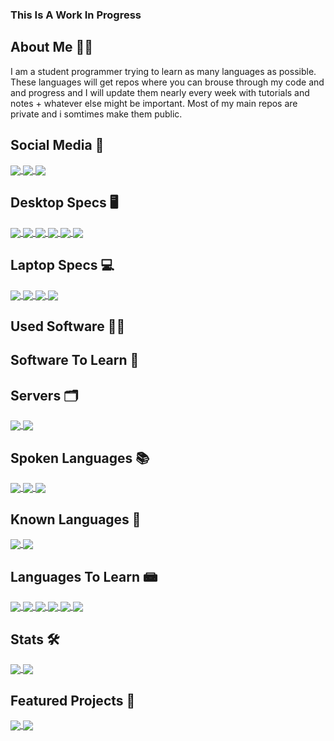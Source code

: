 ### This Is A Work In Progress

## About Me 🤦‍♂️
I am a student programmer trying to learn as many languages as possible. These languages will get repos where you can brouse through my code and and progress and I will update them nearly every week with tutorials and notes + whatever else might be important. Most of my main repos are private and i somtimes make them public.

## Social Media 📱

<a href="https://www.instagram.com/wowitswhitford">
  <img align="center" src="https://img.shields.io/badge/Instagram-E4405F?style=for-the-badge&logo=instagram&logoColor=white" />
</a>
<a href="https://www.linkedin.com/in/jesse-whitford-b110a9231/">
  <img align="center" src="https://img.shields.io/badge/LinkedIn-0077B5?style=for-the-badge&logo=linkedin&logoColor=white" />
</a>
<a href="https://github.com/WOWitsWHITFORD">
  <img align="center" src="https://img.shields.io/badge/GitHub-100000?style=for-the-badge&logo=github&logoColor=white" />
</a>

## Desktop Specs 🖥

<a href="">
  <img align="center" src="https://img.shields.io/badge/RTX_3070Ti-76B900?style=for-the-badge&logo=nvidia&logoColor=white" />
</a>
<a href="">
  <img align="center" src="https://img.shields.io/badge/ThreadRipper_1950x-ED1C24?style=for-the-badge&logo=amd&logoColor=white" />
</a>
<a href="">
  <img align="center" src="https://img.shields.io/badge/Vengance_RGB_PRO_32GB-ffd700?style=for-the-badge&logo=corsair&logoColor=white" />
</a>
<a href="">
  <img align="center" src="https://img.shields.io/badge/SN750_1TB-F0921F?style=for-the-badge&logo=western-digital&logoColor=white" />
</a>
<a href="">
  <img align="center" src="https://img.shields.io/badge/Blue_SSD_2TB-133c8b?style=for-the-badge&logo=western-digital&logoColor=white" />
</a>
<a href="">
  <img align="center" src="https://img.shields.io/badge/Black_HDD_12TB-000000?style=for-the-badge&logo=western-digital&logoColor=white" />
</a>

## Laptop Specs 💻

<a href="">
  <img align="center" src="https://img.shields.io/badge/Macbook_Air_2018-808080?style=for-the-badge&logo=apple&logoColor=white" />
</a>
<a href="">
  <img align="center" src="https://img.shields.io/badge/Dual_Core_I5-0071C5?style=for-the-badge&logo=intel&logoColor=white" />
</a>
<a href="">
  <img align="center" src="https://img.shields.io/badge/8GB_RAM-808080?style=for-the-badge&logo=apple&logoColor=white" />
</a>
<a href="">
  <img align="center" src="https://img.shields.io/badge/256GB_Flash_Storage-808080?style=for-the-badge&logo=apple&logoColor=white" />
</a>

## Used Software 👨‍💻

## Software To Learn 🐜

## Servers 🗂️

<a href="">
  <img align="center" src="https://img.shields.io/badge/Sentinel_DX3200_16TB-133c8b?style=for-the-badge&logo=western-digital&logoColor=white" />
</a>
<a href="">
  <img align="center" src="https://img.shields.io/badge/StoreEasy_1000TB-0096D6?style=for-the-badge&logo=hp&logoColor=white" />
</a>

## Spoken Languages 📚

<a href="">
  <img align="center" src="https://img.shields.io/badge/English-ab4b52?style=for-the-badge&logo=data:image/svg;image\svg\english&logoColor=white" />
</a>
<a href="">
  <img align="center" src="https://img.shields.io/badge/Mandrin-f37a48?style=for-the-badge&logo=data:image/svg;image\svg\mandrin&logoColor=white" />
</a>
<a href="">
  <img align="center" src="https://img.shields.io/badge/French-0055A4?style=for-the-badge&logo=data:image/svg;image\svg\french&logoColor=white" />
</a>

## Known Languages 📀

<a href="">
  <img align="center" src="https://img.shields.io/badge/HTML_5-E34F26?style=for-the-badge&logo=html5&logoColor=white" />
</a>
<a href="">
  <img align="center" src="https://img.shields.io/badge/CSS_3-1572B6?style=for-the-badge&logo=css3&logoColor=white" />
</a>

## Languages To Learn 📾

<a href="">
  <img align="center" src="https://img.shields.io/badge/Laravel-FF2D20?style=for-the-badge&logo=laravel&logoColor=white" />
</a>
<a href="">
  <img align="center" src="https://img.shields.io/badge/Java-007396?style=for-the-badge&logo=java&logoColor=white" />
</a>
<a href="">
  <img align="center" src="https://img.shields.io/badge/Python-3776AB?style=for-the-badge&logo=python&logoColor=white" />
</a>
<a href="">
  <img align="center" src="https://img.shields.io/badge/Javascript-F7DF1E?style=for-the-badge&logo=javascript&logoColor=white" />
</a>
<a href="">
  <img align="center" src="https://img.shields.io/badge/Bootstrap-7952B3?style=for-the-badge&logo=bootstrap&logoColor=white" />
</a>
<a href="">
  <img align="center" src="https://img.shields.io/badge/.NET-512BD4?style=for-the-badge&logo=.net&logoColor=white" />
</a>

## Stats 🛠

<a href="https://github.com/WOWitsWHITFORD">
  <img align="center" src="https://github-readme-stats.vercel.app/api/top-langs/?username=WOWitsWHITFORD&langs_count=3&theme=radical&hide_border=true" />
</a>
<a href="https://github.com/WOWitsWHITFORD">
  <img align="center" src="https://github-readme-stats.vercel.app/api?username=WOWitsWHITFORD&show_icons=true&theme=radical&hide_border=true&include_all_commits=true" />
</a>


## Featured Projects 🚧

<a href="https://github.com/WOWitsWHITFORD/Laravel-From-Scratch">
  <img align="center" src="https://github-readme-stats.vercel.app/api/pin/?username=WOWitsWHITFORD&repo=Laravel-From-Scatch&theme=radical&hide_border=true" />
</a>


<a href="https://github.com/WOWitsWHITFORD/WOWitsWHITFORD">
  <img align="center" src="https://github-readme-stats.vercel.app/api/pin/?username=WOWitsWHITFORD&repo=WOWitsWHITFORD&theme=radical&hide_border=true" />
</a>    
